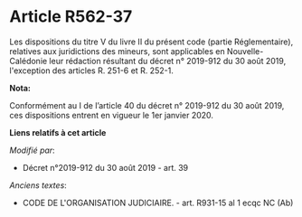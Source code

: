 # Article R562-37

Les dispositions du titre V du livre II du présent code (partie Réglementaire), relatives aux juridictions des mineurs, sont
applicables en Nouvelle-Calédonie leur rédaction résultant du décret n° 2019-912 du 30 août 2019, l'exception des articles R.
251-6 et R. 252-1.

**Nota:**

Conformément au I de l’article 40 du décret n° 2019-912 du 30 août 2019, ces dispositions entrent en vigueur le 1er janvier
2020.

**Liens relatifs à cet article**

_Modifié par_:

  - Décret n°2019-912 du 30 août 2019 - art. 39

_Anciens textes_:

  - CODE DE L'ORGANISATION JUDICIAIRE. - art. R931-15 al 1 ecqc NC (Ab)
